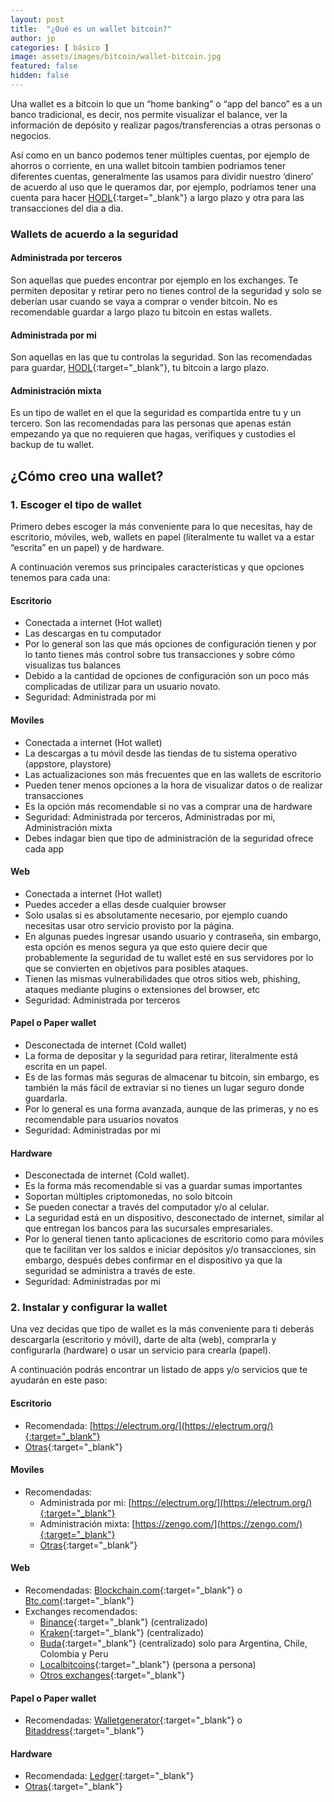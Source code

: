 ```yaml
---
layout: post
title:  "¿Qué es un wallet bitcoin?"
author: jp
categories: [ básico ]
image: assets/images/bitcoin/wallet-bitcoin.jpg
featured: false
hidden: false
---
```


Una wallet es a bitcoin lo que un “home banking” o “app del banco” es a un banco tradicional, es decir, nos permite visualizar el balance, ver la información de depósito y realizar pagos/transferencias a otras personas o negocios.

Así como en un banco podemos tener múltiples cuentas, por ejemplo de ahorros o corriente, en una wallet bitcoin tambien podriamos tener diferentes cuentas, generalmente las usamos para dividir nuestro ‘dinero’ de acuerdo al uso que le queramos dar, por ejemplo, podríamos tener una cuenta para hacer [HODL](https://en.wikipedia.org/wiki/Hodl){:target="_blank"} a largo plazo y otra para las transacciones del dia a dia.

### Wallets de acuerdo a la seguridad

#### Administrada por terceros
Son aquellas que puedes encontrar por ejemplo en los exchanges. Te permiten depositar y retirar pero no tienes control de la seguridad y solo se deberían usar cuando se vaya a comprar o vender bitcoin. No es recomendable guardar a largo plazo tu bitcoin en estas wallets.

#### Administrada por mi
Son aquellas en las que tu controlas la seguridad. Son las recomendadas para guardar, [HODL](https://en.wikipedia.org/wiki/Hodl){:target="_blank"}, tu bitcoin a largo plazo.

#### Administración mixta
Es un tipo de wallet en el que la seguridad es compartida entre tu y un tercero. Son las recomendadas para las personas que apenas están empezando ya que no requieren que hagas, verifiques y custodies el backup de tu wallet.

## ¿Cómo creo una wallet?

### 1.  Escoger el tipo de wallet

Primero debes escoger la más conveniente para lo que necesitas, hay de escritorio, móviles, web, wallets en papel (literalmente tu wallet va a estar “escrita” en un papel) y de hardware.

A continuación veremos sus principales características y que opciones tenemos para cada una:

#### Escritorio
- Conectada a internet (Hot wallet)
- Las descargas en tu computador
- Por lo general son las que más opciones de configuración tienen y por lo tanto tienes más control sobre tus transacciones y sobre cómo visualizas tus balances
- Debido a la cantidad de opciones de configuración son un poco más complicadas de utilizar para un usuario novato.
- Seguridad: Administrada por mi

#### Moviles

- Conectada a internet (Hot wallet)
- La descargas a tu móvil desde las tiendas de tu sistema operativo (appstore, playstore)
- Las actualizaciones son más frecuentes que en las wallets de escritorio
- Pueden tener menos opciones a la hora de visualizar datos o de realizar transacciones
- Es la opción más recomendable si no vas a comprar una de hardware
- Seguridad: Administrada por terceros, Administradas por mi,  Administración mixta
- Debes indagar bien que tipo de administración de la seguridad ofrece cada app

#### Web

- Conectada a internet (Hot wallet)
- Puedes acceder a ellas desde cualquier browser
- Solo usalas si es absolutamente necesario, por ejemplo cuando necesitas usar otro servicio provisto por la página.
- En algunas puedes ingresar usando usuario y contraseña, sin embargo, esta opción es menos segura ya que esto quiere decir que probablemente la seguridad de tu wallet esté en sus servidores por lo que se convierten en objetivos para posibles ataques.
- Tienen las mismas vulnerabilidades que otros sitios web, phishing, ataques mediante plugins o extensiones del browser, etc
- Seguridad: Administrada por terceros

#### Papel o Paper wallet

- Desconectada de internet (Cold wallet)
- La forma de depositar y la seguridad para retirar, literalmente está escrita en un papel.
- Es de las formas más seguras de almacenar tu bitcoin, sin embargo, es también la más fácil de extraviar si no tienes un lugar seguro donde guardarla.
- Por lo general es una forma avanzada, aunque de las primeras, y no es recomendable para usuarios novatos
- Seguridad: Administradas por mi

#### Hardware

- Desconectada de internet (Cold wallet).
- Es la forma más recomendable si vas a guardar sumas importantes
- Soportan múltiples criptomonedas, no solo bitcoin
- Se pueden conectar a través del computador y/o al celular.
- La seguridad está en un dispositivo, desconectado de internet, similar al que entregan los bancos para las sucursales empresariales.
- Por lo general tienen tanto aplicaciones de escritorio como para móviles que te facilitan ver los saldos e iniciar depósitos y/o transacciones, sin embargo, después debes confirmar en el dispositivo ya que la seguridad se administra a través de este.
- Seguridad: Administradas por mi

### 2. Instalar y configurar la wallet

Una vez decidas que tipo de wallet es la más conveniente para ti deberás descargarla (escritorio y móvil), darte de alta (web), comprarla y configurarla (hardware) o usar un servicio para crearla (papel).

A continuación podrás encontrar un listado de apps y/o servicios que te ayudarán en este paso:

#### Escritorio

- Recomendada: [https://electrum.org/](https://electrum.org/){:target="_blank"}
- [Otras](https://bitcoin.org/en/choose-your-wallet?step=5&platform=windows){:target="_blank"}

#### Moviles  

- Recomendadas:
  - Administrada por mi: [https://electrum.org/](https://electrum.org/){:target="_blank"}
  - Administración mixta: [https://zengo.com/](https://zengo.com/){:target="_blank"}
  - [Otras](https://bitcoin.org/en/choose-your-wallet?step=5&platform=android){:target="_blank"}

#### Web  

- Recomendadas: [Blockchain.com](https://www.blockchain.com/es/wallet){:target="_blank"} o [Btc.com](https://wallet.btc.com/){:target="_blank"}
- Exchanges recomendados:
  - [Binance](https://www.binance.com/en/register?ref=27967350){:target="_blank"} (centralizado)
  - [Kraken](https://www.kraken.com/){:target="_blank"} (centralizado)
  - [Buda](https://buda.com/registro?rf=1E1NIG3HI){:target="_blank"} (centralizado) solo para Argentina, Chile, Colombia y Peru
  - [Localbitcoins](https://localbitcoins.com/?ch=1fo8o){:target="_blank"} (persona a persona)
  - [Otros exchanges](https://bitcoin.org/en/exchanges){:target="_blank"}

#### Papel o Paper wallet  

- Recomendadas: [Walletgenerator](https://walletgenerator.net/){:target="_blank"} o [Bitaddress](https://www.bitaddress.org/){:target="_blank"}

#### Hardware  

- Recomendada: [Ledger](http://ledger.refr.cc/juanpablol){:target="_blank"}
- [Otras](https://bitcoin.org/en/choose-your-wallet?step=5&platform=hardware){:target="_blank"}
